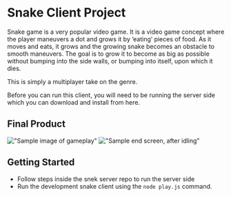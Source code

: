 # Snake Client Project

Snake game is a very popular video game. It is a video game concept where the player maneuvers a dot and grows it by ‘eating’ pieces of food. As it moves and eats, it grows and the growing snake becomes an obstacle to smooth maneuvers. The goal is to grow it to become as big as possible without bumping into the side walls, or bumping into itself, upon which it dies.

This is simply a multiplayer take on the genre.

Before you can run this client, you will need to be running the server side which you can download and install from here. 

## Final Product

!["Sample image of gameplay"](#/assets/images/snake-final-ss.png)
!["Sample end screen, after idling"](#/assets/images/snake-final-ss-2.png)


## Getting Started

- Follow steps inside the snek server repo to run the server side
- Run the development snake client using the `node play.js` command.